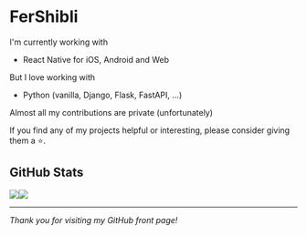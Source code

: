 # FerShibli

I'm currently working with

- React Native for iOS, Android and Web

But I love working with

- Python (vanilla, Django, Flask, FastAPI, ...)

Almost all my contributions are private (unfortunately)

If you find any of my projects helpful or interesting, please consider giving them a ⭐️.

## GitHub Stats

<div style="display: flex; flex-direction: row">
  <div maxwidth="50%" align="center" valign="top">
    <img src="https://github-readme-stats-psi-weld-99.vercel.app/api?username=fershibli&hide=contributions&show=reviews,prs_merged&show_icons=true&count_private=true&private_contributions=true&include_all_commits=true&theme=neon" />
  </div>
  <div maxwidth="50%" align="center" valign="top">
    <img src="https://github-readme-stats-psi-weld-99.vercel.app/api/top-langs/?username=fershibli&count_private=true&private_contributions=true&langs_count=6&layout=donut&theme=neon" />
  </div>
</div>

---

_Thank you for visiting my GitHub front page!_

